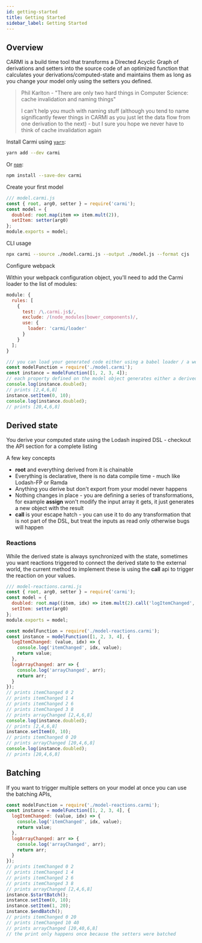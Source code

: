 ```yaml
---
id: getting-started
title: Getting Started
sidebar_label: Getting Started
---
```


## Overview

CARMI is a build time tool that transforms a Directed Acyclic Graph of derivations and setters into the source code of
an optimized function that calculates your derivations/computed-state and maintains them as long as you change your
model only using the setters you defined.

> Phil Karlton - "There are only two hard things in Computer Science: cache invalidation and naming things"
>
> I can't help you much with naming stuff (although you tend to name significantly fewer things in CARMI as you just let
> the data flow from one derivation to the next) - but I sure you hope we never have to think of cache invalidation
> again

Install Carmi using [`yarn`](https://yarnpkg.com/en/package/carmi):

```bash
yarn add --dev carmi
```

Or [`npm`](https://www.npmjs.com/):

```bash
npm install --save-dev carmi
```

Create your first model

```js
/// model.carmi.js
const { root, arg0, setter } = require('carmi');
const model = {
  doubled: root.map(item => item.mult(2)),
  setItem: setter(arg0)
};
module.exports = model;
```


CLI usage

```bash
npx carmi --source ./model.carmi.js --output ./model.js --format cjs
```

Configure webpack

Within your webpack configuration object, you'll need to add the Carmi loader to the list of modules:

```javascript
module: {
  rules: [
    {
      test: /\.carmi.js$/,
      exclude: /(node_modules|bower_components)/,
      use: {
        loader: 'carmi/loader'
      }
    }
  ];
}
```

```js
/// you can load your generated code either using a babel loader / a webpack plugin or just add a build step to generate the source
const modelFunction = require('./model.carmi');
const instance = modelFunction([1, 2, 3, 4]);
// each property defined on the model object generates either a derived value or a setter
console.log(instance.doubled);
// prints [2,4,6,8]
instance.setItem(0, 10);
console.log(instance.doubled);
// prints [20,4,6,8]
```

## Derived state

You derive your computed state using the Lodash inspired DSL - checkout the API section for a complete listing

A few key concepts

- **root** and everything derived from it is chainable
- Everything is declarative, there is no data compile time - much like Lodash-FP or Ramda
- Anything you derive but don't export from your model never happens
- Nothing changes in place - you are defining a series of transformations, for example **assign** won't modify the input
  array it gets, it just generates a new object with the result
- **call** is your escape hatch - you can use it to do any transformation that is not part of the DSL, but treat the
  inputs as read only otherwise bugs will happen

### Reactions

While the derived state is always synchronized with the state, sometimes you want reactions triggered to connect the
derived state to the external world, the current method to implement these is using the **call** api to trigger the
reaction on your values.

```js
/// model-reactions.carmi.js
const { root, arg0, setter } = require('carmi');
const model = {
  doubled: root.map((item, idx) => item.mult(2).call('logItemChanged', idx)).call('logArrayChanged'),
  setItem: setter(arg0)
};
module.exports = model;
```

```js
const modelFunction = require('./model-reactions.carmi');
const instance = modelFunction([1, 2, 3, 4], {
  logItemChanged: (value, idx) => {
    console.log('itemChanged', idx, value);
    return value;
  },
  logArrayChanged: arr => {
    console.log('arrayChanged', arr);
    return arr;
  }
});
// prints itemChanged 0 2
// prints itemChanged 1 4
// prints itemChanged 2 6
// prints itemChanged 3 8
// prints arrayChanged [2,4,6,8]
console.log(instance.doubled);
// prints [2,4,6,8]
instance.setItem(0, 10);
// prints itemChanged 0 20
// prints arrayChanged [20,4,6,8]
console.log(instance.doubled);
// prints [20,4,6,8]
```

## Batching

If you want to trigger multiple setters on your model at once you can use the batching APIs,

```js
const modelFunction = require('./model-reactions.carmi');
const instance = modelFunction([1, 2, 3, 4], {
  logItemChanged: (value, idx) => {
    console.log('itemChanged', idx, value);
    return value;
  },
  logArrayChanged: arr => {
    console.log('arrayChanged', arr);
    return arr;
  }
});
// prints itemChanged 0 2
// prints itemChanged 1 4
// prints itemChanged 2 6
// prints itemChanged 3 8
// prints arrayChanged [2,4,6,8]
instance.$startBatch();
instance.setItem(0, 10);
instance.setItem(1, 20);
instance.$endBatch();
// prints itemChanged 0 20
// prints itemChanged 10 40
// prints arrayChanged [20,40,6,8]
// the print only happens once because the setters were batched
```
